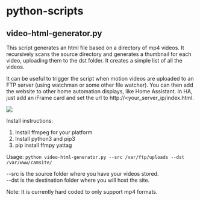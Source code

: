 # python-scripts
 
<h2> video-html-generator.py </h2>
<p>
This script generates an html file based on a directory of mp4 videos. It recursively scans the source directory and generates a thumbnail for each video, uploading them to the dst folder. It creates a simple list of all the videos.

It can be useful to trigger the script when motion videos are uploaded to an FTP server (using watchman or some other file watcher). You can then add the website to other home automation displays, like Home Assistant. In HA, just add an iFrame card and set the url to http://<your_server_ip/index.html.


![](demo_animation.gif)
</p>

Install instructions:
1. Install ffmpeg for your platform
2. Install python3 and pip3
3. pip install ffmpy yattag

Usage:
`python video-html-generator.py --src /var/ftp/uploads --dst /var/www/camsite/`

--src is the source folder where you have your videos stored.<br>
--dst is the destination folder where you will host the site.<br>

Note: It is currently hard coded to only support mp4 formats.
